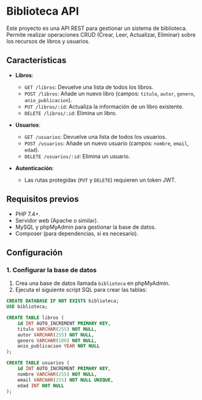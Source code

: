 # Biblioteca API

Este proyecto es una API REST para gestionar un sistema de biblioteca. Permite realizar operaciones CRUD (Crear, Leer, Actualizar, Eliminar) sobre los recursos de libros y usuarios.

## Características

- **Libros**:
  - `GET /libros`: Devuelve una lista de todos los libros.
  - `POST /libros`: Añade un nuevo libro (campos: `titulo`, `autor`, `genero`, `anio_publicacion`).
  - `PUT /libros/:id`: Actualiza la información de un libro existente.
  - `DELETE /libros/:id`: Elimina un libro.

- **Usuarios**:
  - `GET /usuarios`: Devuelve una lista de todos los usuarios.
  - `POST /usuarios`: Añade un nuevo usuario (campos: `nombre`, `email`, `edad`).
  - `DELETE /usuarios/:id`: Elimina un usuario.

- **Autenticación**:
  - Las rutas protegidas (`PUT` y `DELETE`) requieren un token JWT.

## Requisitos previos

- PHP 7.4+.
- Servidor web (Apache o similar).
- MySQL y phpMyAdmin para gestionar la base de datos.
- Composer (para dependencias, si es necesario).

## Configuración

### 1. Configurar la base de datos
1. Crea una base de datos llamada `biblioteca` en phpMyAdmin.
2. Ejecuta el siguiente script SQL para crear las tablas:

```sql
CREATE DATABASE IF NOT EXISTS biblioteca;
USE biblioteca;

CREATE TABLE libros (
    id INT AUTO_INCREMENT PRIMARY KEY,
    titulo VARCHAR(255) NOT NULL,
    autor VARCHAR(255) NOT NULL,
    genero VARCHAR(100) NOT NULL,
    anio_publicacion YEAR NOT NULL
);

CREATE TABLE usuarios (
    id INT AUTO_INCREMENT PRIMARY KEY,
    nombre VARCHAR(255) NOT NULL,
    email VARCHAR(255) NOT NULL UNIQUE,
    edad INT NOT NULL
);
